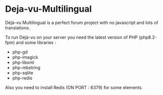 # Deja-vu-Multilingual
Déjà-vu Multilingual is a perfect forum project with no javascript and lots of translations.

To run Déjà-vu on your server you need the latest version of PHP (php8.2-fpm) and some libraries :

- php-gd
- php-imagick
- php-libxml
- php-mbstring
- php-sqlite
- php-redis

Also you need to install Redis (ON PORT : 6379) for some elements.
